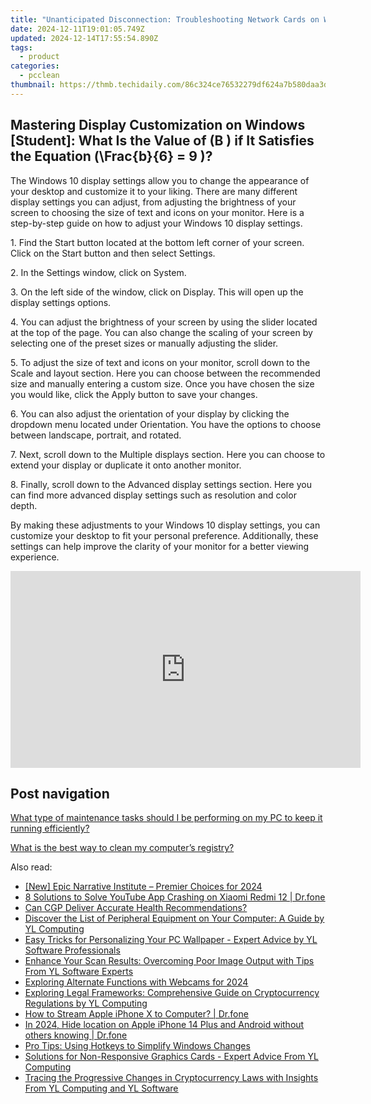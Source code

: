```yaml
---
title: "Unanticipated Disconnection: Troubleshooting Network Cards on Windows by YL Experts"
date: 2024-12-11T19:01:05.749Z
updated: 2024-12-14T17:55:54.890Z
tags:
  - product
categories:
  - pcclean
thumbnail: https://thmb.techidaily.com/86c324ce76532279df624a7b580daa3d859103088f02a9b5a61fe37bc90c745a.png
---
```


## Mastering Display Customization on Windows [Student]: What Is the Value of \(B \) if It Satisfies the Equation \(\Frac{b}{6} = 9 \)?

The Windows 10 display settings allow you to change the appearance of your desktop and customize it to your liking. There are many different display settings you can adjust, from adjusting the brightness of your screen to choosing the size of text and icons on your monitor. Here is a step-by-step guide on how to adjust your Windows 10 display settings. 

1\. Find the Start button located at the bottom left corner of your screen. Click on the Start button and then select Settings.

2\. In the Settings window, click on System.

3\. On the left side of the window, click on Display. This will open up the display settings options. 

4\. You can adjust the brightness of your screen by using the slider located at the top of the page. You can also change the scaling of your screen by selecting one of the preset sizes or manually adjusting the slider.

5\. To adjust the size of text and icons on your monitor, scroll down to the Scale and layout section. Here you can choose between the recommended size and manually entering a custom size. Once you have chosen the size you would like, click the Apply button to save your changes.

6\. You can also adjust the orientation of your display by clicking the dropdown menu located under Orientation. You have the options to choose between landscape, portrait, and rotated.

7\. Next, scroll down to the Multiple displays section. Here you can choose to extend your display or duplicate it onto another monitor.

8\. Finally, scroll down to the Advanced display settings section. Here you can find more advanced display settings such as resolution and color depth. 

By making these adjustments to your Windows 10 display settings, you can customize your desktop to fit your personal preference. Additionally, these settings can help improve the clarity of your monitor for a better viewing experience.

<!-- affiliate ads begin -->
<iframe width="560" height="315" src="https://www.youtube.com/embed/YpnYKIrpgZQ?si=94zicAHp1CH-0oso" title="YouTube video player" frameborder="0" allow="accelerometer; autoplay; clipboard-write; encrypted-media; gyroscope; picture-in-picture; web-share" referrerpolicy="strict-origin-when-cross-origin" allowfullscreen></iframe>
<!-- affiliate ads end -->

## Post navigation

[What type of maintenance tasks should I be performing on my PC to keep it running efficiently?](https://tools.techidaily.com/pcclean/products/)

[What is the best way to clean my computer’s registry?](https://tools.techidaily.com/pcclean/products/)

<ins class="adsbygoogle"
     style="display:block"
     data-ad-format="autorelaxed"
     data-ad-client="ca-pub-7571918770474297"
     data-ad-slot="1223367746"></ins>

<ins class="adsbygoogle"
     style="display:block"
     data-ad-client="ca-pub-7571918770474297"
     data-ad-slot="8358498916"
     data-ad-format="auto"
     data-full-width-responsive="true"></ins>

<span class="atpl-alsoreadstyle">Also read:</span>
<div><ul>
<li><a href="https://fox-hovers.techidaily.com/new-epic-narrative-institute-premier-choices-for-2024/"><u>[New] Epic Narrative Institute – Premier Choices for 2024</u></a></li>
<li><a href="https://howto.techidaily.com/8-solutions-to-solve-youtube-app-crashing-on-xiaomi-redmi-12-drfone-by-drfone-fix-android-problems-fix-android-problems/"><u>8 Solutions to Solve YouTube App Crashing on Xiaomi Redmi 12 | Dr.fone</u></a></li>
<li><a href="https://tech-savvy.techidaily.com/can-cgp-deliver-accurate-health-recommendations/"><u>Can CGP Deliver Accurate Health Recommendations?</u></a></li>
<li><a href="https://win-cloud.techidaily.com/discover-the-list-of-peripheral-equipment-on-your-computer-a-guide-by-yl-computing/"><u>Discover the List of Peripheral Equipment on Your Computer: A Guide by YL Computing</u></a></li>
<li><a href="https://win-cloud.techidaily.com/easy-tricks-for-personalizing-your-pc-wallpaper-expert-advice-by-yl-software-professionals/"><u>Easy Tricks for Personalizing Your PC Wallpaper - Expert Advice by YL Software Professionals</u></a></li>
<li><a href="https://win-cloud.techidaily.com/enhance-your-scan-results-overcoming-poor-image-output-with-tips-from-yl-software-experts/"><u>Enhance Your Scan Results: Overcoming Poor Image Output with Tips From YL Software Experts</u></a></li>
<li><a href="https://screen-activity-recording.techidaily.com/exploring-alternate-functions-with-webcams-for-2024/"><u>Exploring Alternate Functions with Webcams for 2024</u></a></li>
<li><a href="https://win-cloud.techidaily.com/exploring-legal-frameworks-comprehensive-guide-on-cryptocurrency-regulations-by-yl-computing/"><u>Exploring Legal Frameworks: Comprehensive Guide on Cryptocurrency Regulations by YL Computing</u></a></li>
<li><a href="https://screen-mirror.techidaily.com/how-to-stream-apple-iphone-x-to-computer-drfone-by-drfone-ios/"><u>How to Stream Apple iPhone X to Computer? | Dr.fone</u></a></li>
<li><a href="https://iphone-location.techidaily.com/in-2024-hide-location-on-apple-iphone-14-plus-and-android-without-others-knowing-drfone-by-drfone-virtual-ios/"><u>In 2024, Hide location on Apple iPhone 14 Plus and Android without others knowing | Dr.fone</u></a></li>
<li><a href="https://windows11.techidaily.com/pro-tips-using-hotkeys-to-simplify-windows-changes/"><u>Pro Tips: Using Hotkeys to Simplify Windows Changes</u></a></li>
<li><a href="https://win-cloud.techidaily.com/solutions-for-non-responsive-graphics-cards-expert-advice-from-yl-computing/"><u>Solutions for Non-Responsive Graphics Cards - Expert Advice From YL Computing</u></a></li>
<li><a href="https://win-cloud.techidaily.com/tracing-the-progressive-changes-in-cryptocurrency-laws-with-insights-from-yl-computing-and-yl-software/"><u>Tracing the Progressive Changes in Cryptocurrency Laws with Insights From YL Computing and YL Software</u></a></li>
</ul></div>

